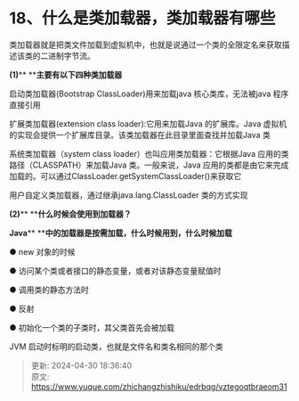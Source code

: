 # 18、什么是类加载器，类加载器有哪些

类加载器就是把类文件加载到虚拟机中，也就是说通过一个类的全限定名来获取描述该类的二进制字节流。

**(1)**** ****主要有以下四种类加载器**

启动类加载器(Bootstrap ClassLoader)用来加载java 核心类库，无法被java 程序直接引用

扩展类加载器(extension class loader):它用来加载Java 的扩展库。Java 虚拟机的实现会提供一个扩展库目录。该类加载器在此目录里面查找并加载Java 类

系统类加载器（system class loader）也叫应用类加载器：它根据Java 应用的类 路径（CLASSPATH）来加载Java 类。一般来说，Java 应用的类都是由它来完成加载的。可以通过ClassLoader.getSystemClassLoader()来获取它

用户自定义类加载器，通过继承java.lang.ClassLoader 类的方式实现

**(2)**** ****什么时候会使用到加载器？**

**Java**** ****中的加载器是按需加载，什么时候用到，什么时候加载**

● new 对象的时候



● 访问某个类或者接口的静态变量，或者对该静态变量赋值时



● 调用类的静态方法时



● 反射



● 初始化一个类的子类时，其父类首先会被加载



JVM 启动时标明的启动类，也就是文件名和类名相同的那个类



> 更新: 2024-04-30 18:36:40  
> 原文: <https://www.yuque.com/zhichangzhishiku/edrbqg/vztegoqtbraeom31>